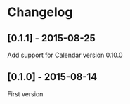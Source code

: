 # Changelog

## [0.1.1] - 2015-08-25

Add support for Calendar version 0.10.0

## [0.1.0] - 2015-08-14

First version
